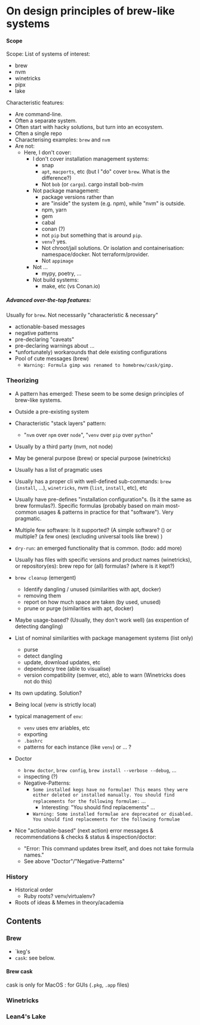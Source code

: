 # On design principles of brew-like systems

#### Scope
Scope: List of systems of interest:
* brew
* nvm
* winetricks
* pipx
* lake

Characteristic features:
* Are command-line.
* Often a separate system.
* Often start with hacky solutions, but turn into an ecosystem.
* Often a single repo
* Characterising examples: `brew` and `nvm`
* Are not:
   * Here, I don't cover:
      * I don't cover installation management systems:
         * snap
         * `apt`, `macports`, etc (but I "do" cover `brew`. What is the difference?)
         * Not `bob` (or `cargo`). cargo install bob-nvim
      * Not package management:
         * package versions rather than
         * are "inside" the system (e.g. npm), while "nvm" is outside.
         * npm, yarn
         * gem
         * cabal
         * conan (?)
         * not `pip` but something that is around `pip`.
         * `venv`? yes.
         * Not chroot/jail solutions. Or isolation and containerisation: namespace/docker. Not terraform/provider.
         * Not `appimage`
      * Not ...
         * mypy, poetry, ...
      * Not build systems:
         * make, etc (vs Conan.io)

##### Advanced over-the-top features:
Usually for `brew`.
Not necessarily "characteristic & necessary"
   * actionable-based messages
   * negative patterns
   * pre-declaring "caveats"
   * pre-declaring warnings about ...
   * *unfortunately) workarounds that dele existing configurations
   * Pool of cute messages (brew)
       * `Warning: Formula gimp was renamed to homebrew/cask/gimp.`

### Theorizing
* A pattern has emerged: These seem to be some design principles of brew-like systems.
* Outside a pre-existing system
* Characteristic "stack layers" pattern:
   * "`nvm` over `npm` over `node`", "`venv` over `pip` over `python`"
* Usually by a third party (nvm, not node)
* May be general purpose (brew) or special purpose (winetricks)
* Usually has a list of pragmatic uses
* Usually has a proper cli with well-defined sub-commands: `brew` (`install`, ...), `winetricks`, nvm (`list`, `install`, etc), etc
* Usually have pre-defines "installation configuration"s. (Is it the same as brew formulas?). Specific formulas (probably based on main most-common usages & patterns in practice for that "software"). Very pragmatic.
* Multiple few software: Is it supported? (A simple software? () or multiple? (a few ones) (excluding universal tools like brew) )
* `dry-run`: an emerged functionality that is common. (todo: add more)
* Usually has files with specific versions and product names (winetricks), or repository(es): brew repo for (all) formulas? (where is it kept?)
* `brew cleanup` (emergent)
   * Identify dangling / unused  (similarities with apt, docker)
   * removing them
   * report on how much space are taken (by used, unused)
   * prune or purge (similarities with apt, docker)
* Maybe usage-based? (Usually, they don't work well) (as exspention of detecting dangling)
* List of nominal similarities with package management systems (list only)
   * purse
   * detect dangling
   * update, download updates, etc
   * dependency tree (able to visualise)
   * version compatibility (semver, etc), able to warn (Winetricks does not do this)
* Its own updating. Solution?
* Being local (venv is strictly local)
* typical management of `env`:
    * `venv` uses env ariables, etc
    * exporting
    * `.bashrc`
    * patterns for each instance (like `venv`) or ... ?
* Doctor
    * `brew doctor`, `brew config`, `brew install --verbose --debug`, ...
    * inspecting (?)
    * Negative-Patterns:
       * `Some installed kegs have no formulae! This means they were either deleted or installed manually. You should find replacements for the following formulae:` ...
          * Interesting: "You should find replacements" ...
       * `Warning: Some installed formulae are deprecated or disabled. You should find replacements for the following formulae`

* Nice "actionable-based" (next action) error messages & recommendations & checks & status & inspection/doctor:
    * "Error: This command updates brew itself, and does not take formula names."
    * See above "Doctor"/"Negative-Patterns"

<!-- ## Meta -->
### History
* Historical order
   * Ruby roots? venv/virtualenv?
* Roots of ideas & Memes in theory/academia

## Contents
### Brew
   * `keg's
   * `cask`: see below.

#### Brew cask
   cask is only for MacOS : for GUIs (`.pkg`, `.app` files)
### Winetricks
### Lean4's Lake


